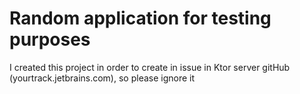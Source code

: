 # Random application for testing purposes
I created this project in order to create in issue in Ktor server gitHub (yourtrack.jetbrains.com), so please ignore it